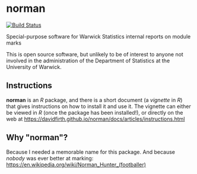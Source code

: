 # norman 

[![Build Status](https://travis-ci.org/DavidFirth/norman.svg?branch=master)](https://travis-ci.org/DavidFirth/norman)

Special-purpose software for Warwick Statistics internal reports on module marks

This is open source software, but unlikely to be of interest to anyone not involved 
in the administration of the Department of Statistics at the University of Warwick.

## Instructions

**norman** is an _R_ package, and there is a short document (a _vignette_ in _R_) that gives instructions on how to 
install it and use it.  The vignette can either be viewed in _R_ (once the package
has been installed!), or directly on the web at 
https://davidfirth.github.io/norman/docs/articles/instructions.html

## Why "norman"?

Because I needed a memorable name for this package.  And because _nobody_ was ever 
better at marking: 
https://en.wikipedia.org/wiki/Norman_Hunter_(footballer)

